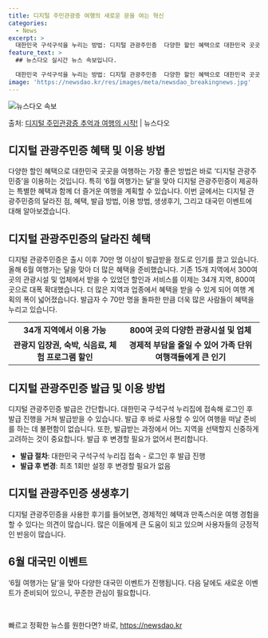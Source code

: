 ```yaml
---
title: 디지털 주민관광증 여행의 새로운 문을 여는 혁신
categories:
  - News
excerpt: >
  대한민국 구석구석을 누리는 방법: 디지털 관광주민증  다양한 할인 혜택으로 대한민국 곳곳을 여행하는 가장 좋…
feature_text: >
  ## 뉴스다오 실시간 뉴스 속보입니다.

  대한민국 구석구석을 누리는 방법: 디지털 관광주민증  다양한 할인 혜택으로 대한민국 곳곳을 여행하는 가장 좋…
image: 'https://newsdao.kr/res/images/meta/newsdao_breakingnews.jpg'
---
```


![뉴스다오 속보](https://newsdao.kr/res/images/meta/newsdao_breakingnews.jpg)

<p>출처: <a href="https://newsdao.kr/4123" rel="dofollow">디지털 주민관광증 추억과 여행의 시작!</a> | 뉴스다오</p>

<h2 data-ke-size="size26">디지털 관광주민증 혜택 및 이용 방법</h2>
<p data-ke-size="size16">다양한 할인 혜택으로 대한민국 곳곳을 여행하는 가장 좋은 방법은 바로 ‘디지털 관광주민증’을 이용하는 것입니다. 특히 ‘6월 여행가는 달’을 맞아 디지털 관광주민증이 제공하는 특별한 혜택과 함께 더 즐거운 여행을 계획할 수 있습니다. 이번 글에서는 디지털 관광주민증의 달라진 점, 혜택, 발급 방법, 이용 방법, 생생후기, 그리고 대국민 이벤트에 대해 알아보겠습니다.</p>

<h2 data-ke-size="size24">디지털 관광주민증의 달라진 혜택</h2>
<p data-ke-size="size16">디지털 관광주민증은 출시 이후 70만 명 이상이 발급받을 정도로 인기를 끌고 있습니다. 올해 6월 여행가는 달을 맞아 더 많은 혜택을 준비했습니다. 기존 15개 지역에서 300여 곳의 관광시설 및 업체에서 받을 수 있었던 할인과 서비스를 이제는 34개 지역, 800여 곳으로 대폭 확대했습니다. 더 많은 지역과 업종에서 혜택을 받을 수 있게 되어 여행 계획의 폭이 넓어졌습니다. 발급자 수 70만 명을 돌파한 만큼 더욱 많은 사람들이 혜택을 누리고 있습니다.</p>
<table>
  <tr>
    <td style="text-align: center; height: 17px;"><b>34개 지역에서 이용 가능</b></td>
    <td style="text-align: center; height: 17px;"><b>800여 곳의 다양한 관광시설 및 업체</b></td>
  </tr>
  <tr>
    <td style="text-align: center; height: 17px;"><b>관광지 입장권, 숙박, 식음료, 체험 프로그램 할인</b></td>
    <td style="text-align: center; height: 17px;"><b>경제적 부담을 줄일 수 있어 가족 단위 여행객들에게 큰 인기</b></td>
  </tr>
</table>

<h2 data-ke-size="size24">디지털 관광주민증 발급 및 이용 방법</h2>
<p data-ke-size="size16">디지털 관광주민증 발급은 간단합니다. 대한민국 구석구석 누리집에 접속해 로그인 후 발급 진행을 거쳐 발급받을 수 있습니다. 발급 후 바로 사용할 수 있어 여행을 떠날 준비를 하는 데 불편함이 없습니다. 또한, 발급받는 과정에서 어느 지역을 선택할지 신중하게 고려하는 것이 중요합니다. 발급 후 변경할 필요가 없어서 편리합니다.</p>

<ul>
  <li><b>발급 절차</b>: 대한민국 구석구석 누리집 접속 - 로그인 후 발급 진행</li>
  <li><b>발급 후 변경</b>: 최초 1회만 설정 후 변경할 필요가 없음</li>
</ul>

<h2 data-ke-size="size24">디지털 관광주민증 생생후기</h2>
<p data-ke-size="size16">디지털 관광주민증을 사용한 후기를 들어보면, 경제적인 혜택과 만족스러운 여행 경험을 할 수 있다는 의견이 많습니다. 많은 이들에게 큰 도움이 되고 있으며 사용자들의 긍정적인 반응이 많습니다.</p>

<h2 data-ke-size="size24">6월 대국민 이벤트</h2>
<p data-ke-size="size16">‘6월 여행가는 달’을 맞아 다양한 대국민 이벤트가 진행됩니다. 다음 달에도 새로운 이벤트가 준비되어 있으니, 꾸준한 관심이 필요합니다.</p>

<p data-ke-size="size16">&nbsp;</p> 

빠르고 정확한 뉴스를 원한다면? 바로, <a href="https://newsdao.kr" rel="dofollow">https://newsdao.kr</a>


